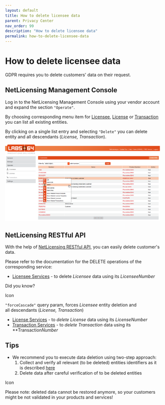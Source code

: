 ```yaml
---
layout: default
title: How to delete licensee data
parent: Privacy Center
nav_order: 99
description: "How to delete licensee data"
permalink: how-to-delete-licensee-data
---
```


How to delete licensee data
===========================

GDPR requires you to delete customers' data on their request.

NetLicensing Management Console
-------------------------------

<span class="hardreadability">Log in to the NetLicensing Management
Console using your vendor account and expand the section
`"Operate"`</span>.

<span class="hardreadability">By choosing corresponding menu item for
<a href="https://go.netlicensing.io/console/v2/content/vendor/licensee.xhtml" class="external-link l64-extlink">Licensee</a>,
<a href="https://go.netlicensing.io/console/v2/content/vendor/license.xhtml" class="external-link l64-extlink">License</a>
or
<a href="https://go.netlicensing.io/console/v2/content/vendor/transaction.xhtml" class="external-link l64-extlink">Transaction</a>
you can list all existing entities</span>.

By clicking on a single list entry and selecting `"Delete"` you can
delete entity and all descendants (*License, Transaction*).

<a href="https://go.netlicensing.io/console/v2/content/vendor/licensee.xhtml" class="external-link"><img src="assets/images/17433029/17629257.png?effects=drop-shadow" title="Operate - Delete Licensee" alt="Operate - Delete Licensee" width="800" /></a>  

NetLicensing RESTful API
------------------------

With the help of [NetLicensing RESTful
API](https://www.labs64.de/confluence/pages/viewpage.action?pageId=11010215),
you can easily delete customer's data.

Please refer to the documentation for the DELETE operations of the
corresponding service:

-   [Licensee
    Services](https://www.labs64.de/confluence/display/NLICPUB/Licensee+Services) -
    to delete *Licensee* data using its *LicenseeNumber*

Did you know?

<span class="aui-icon icon-hint">Icon</span>

`"forceCascade"` query param, forces *Licensee* entity deletion and
all descendants (*License, Transaction*)

-   [License
    Services](https://www.labs64.de/confluence/display/NLICPUB/License+Services) -
    to *delete License* data using its *LicenseNumber*
-   [Transaction
    Services](https://www.labs64.de/confluence/display/NLICPUB/Transaction+Services) -
    to *delete Transaction* data using its **Transaction*Number*

Tips
----

-   We recommend you to execute data deletion using two-step approach:
    1.  Collect and verify all relevant (to be deleted) entities identifiers as it is described [here](how-to-export-licensee-data)
    2.  Delete data after careful verification of to be deleted entities

<span class="aui-icon icon-problem">Icon</span>

Please note: deleted data cannot be restored anymore, so your customers
might be not validated in your products and services!
